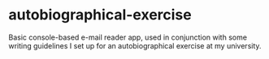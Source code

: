 # autobiographical-exercise

Basic console-based e-mail reader app, used in conjunction with some writing guidelines I set up for an autobiographical exercise at my university.
